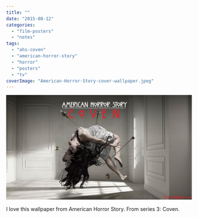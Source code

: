 ```yaml
---
title: ""
date: "2015-08-12"
categories: 
  - "film-posters"
  - "notes"
tags: 
  - "ahs-coven"
  - "american-horror-story"
  - "horror"
  - "posters"
  - "tv"
coverImage: "American-Horror-Story-cover-wallpaper.jpeg"
---
```


[![](images/American-Horror-Story-cover-wallpaper.jpeg)](https://davidpeach.co.uk/wp-content/uploads/2023/03/American-Horror-Story-cover-wallpaper.jpeg)

I love this wallpaper from American Horror Story. From series 3: Coven.
